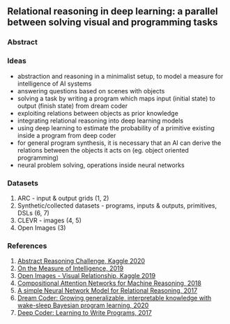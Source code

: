 ## Relational reasoning in deep learning: a parallel between solving visual and programming tasks

### Abstract

### Ideas

- abstraction and reasoning in a minimalist setup, to model a measure for intelligence of AI systems
- answering questions based on scenes with objects
- solving a task by writing a program which maps input (initial state) to output (finish state) from dream coder
- exploiting relations between objects as prior knowledge
- integrating relational reasoning into deep learning models
- using deep learning to estimate the probability of a primitive existing inside a program from deep coder
- for general program synthesis, it is necessary that an AI can derive the relations between the objects it acts on (eg. object oriented programming)
- neural problem solving, operations inside neural networks

### Datasets

1. ARC - input & output grids (1, 2)
2. Synthetic/collected datasets - programs, inputs & outputs, primitives, DSLs (6, 7)
3. CLEVR - images (4, 5)
4. Open Images (3)

### References

1. [Abstract Reasoning Challenge, Kaggle 2020](https://www.kaggle.com/c/abstraction-and-reasoning-challenge)
2. [On the Measure of Intelligence, 2019](https://arxiv.org/pdf/1911.01547.pdf)
3. [Open Images - Visual Relationship, Kaggle 2019](https://www.kaggle.com/c/open-images-2019-visual-relationship/)
4. [Compositional Attention Networks for Machine Reasoning, 2018](https://arxiv.org/pdf/1803.03067.pdf)
5. [A simple Neural Network Model for Relational Reasoning, 2017](https://arxiv.org/pdf/1706.01427.pdf)
6. [Dream Coder: Growing generalizable, interpretable knowledge with wake-sleep Bayesian program learning, 2020](https://arxiv.org/pdf/2006.08381.pdf)
7. [Deep Coder: Learning to Write Programs, 2017](https://arxiv.org/pdf/1611.01989.pdf)